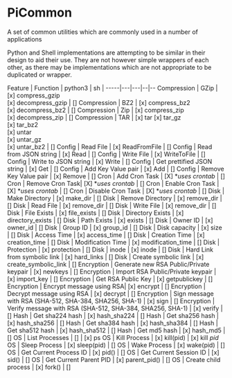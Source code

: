 # PiCommon

A set of common utilities which are commonly used in a number of applications

Python and Shell implementations are attempting to be similar in their design to aid their use.  They are not however simple wrappers of each other, as there may be implementations which are not appropriate to be duplicated or wrapper.

Feature | Function | python3 | sh |
-----|---|---|--|--
Compression | GZip | [x] compress_gzip <br> [x] decompress_gzip | []
Compression | BZ2  | [x] compress_bz2 <br> [x] decompress_bz2 | []
Compression | Zip | [x] compress_zip <br> [x] decompress_zip | []
Compression | TAR | [x] tar [x] tar_gz <br> [x] tar_bz2  <br> [x] untar <br> [x] untar_gz <br> [x] untar_bz2 | []
Config | Read File | [x] ReadFromFile | []
Config | Read from JSON string | [x] Read | []
Config | Write File | [x] WriteToFile | []
Config | Write to JSON string | [x] Write | []
Config | Get prettified JSON string  | [x] Get | []
Config | Add Key Value pair | [x] Add | []
Config | Remove Key Value pair | [x] Remove | []
Cron | Add Cron Task | [X] **uses crontab* | []
Cron | Remove Cron Task| [X] **uses crontab* | []
Cron | Enable Cron Task | [X] **uses crontab* | []
Cron | Disable Cron Task | [X] **uses crontab* | []
Disk | Make Directory | [x] make_dir | []
Disk | Remove Directory | [x] remove_dir | []
Disk | Read File | [x] remove_dir | []
Disk | Write File | [x] remove_dir | []
Disk | File Exists | [x] file_exists | []
Disk | Directory Exists | [x] directory_exists | []
Disk | Path Exists | [x] exists | []
Disk | Owner ID | [x] owner_id | []
Disk | Group ID | [x] group_id | []
Disk | Disk capacity | [x] size | []
Disk | Access Time | [x] access_time | []
Disk | Creation Time | [x] creation_time | []
Disk | Modification Time | [x] modification_time | []
Disk | Protection | [x] protection | []
Disk | inode | [x] inode | []
Disk | Hard Link from symbolic link | [x] hard_links | []
Disk | Create symbolic link | [x] create_symbolic_link | []
Encryption | Generate new RSA Public/Private keypair | [x] newkeys | []
Encryption | Import RSA Public/Private keypair | [x] import_key | []
Encryption | Get RSA Public Key | [x] getpublickey | []
Encryption | Encrypt message using RSA| [x] encrypt | []
Encryption | Decrypt message using RSA | [x] decrypt | []
Encryption | Sign message with RSA (SHA-512, SHA-384, SHA256, SHA-1) | [x] sign | []
Encryption | Verify message with RSA (SHA-512, SHA-384, SHA256, SHA-1) | [x] verify | []
Hash | Get sha224 hash | [x] hash_sha224 | []
Hash | Get sha256 hash | [x] hash_sha256 | []
Hash | Get sha384 hash | [x] hash_sha384 | []
Hash | Get sha512 hash | [x] hash_sha512 | []
Hash | Get md5 hash | [x] hash_md5 | []
OS | List Processes | []  | [x] ps
OS | Kill Process | [x] kill(pid) | [x] kill *pid*
OS | Sleep Process | [x] sleep(pid) | []
OS | Wake Process | [x] wake(pid) | []
OS | Get Current Process ID | [x] pid() | []
OS | Get Current Session ID | [x] sid() | []
OS | Get Current Parent PID | [x] parent_pid() | []
OS | Create child process | [x] fork() | []
